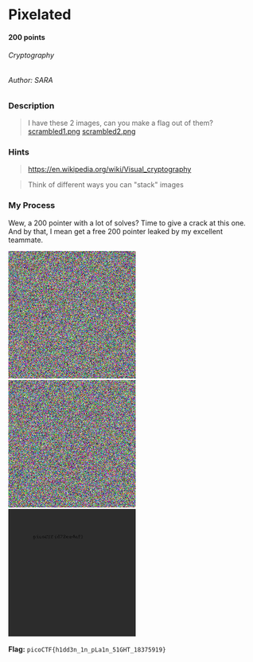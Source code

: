 # Pixelated
#### 200 points
###### Cryptography
###### Author: SARA

### Description
> I have these 2 images, can you make a flag out of them? [scrambled1.png](https://mercury.picoctf.net/static/e8054e22552c6aba591cdf7440eb25e4/scrambled1.png) [scrambled2.png](https://mercury.picoctf.net/static/e8054e22552c6aba591cdf7440eb25e4/scrambled2.png)

### Hints
> https://en.wikipedia.org/wiki/Visual_cryptography

> Think of different ways you can "stack" images

### My Process
Wew, a 200 pointer with a lot of solves? Time to give a crack at this one. And by that, I mean get a free 200 pointer leaked by my excellent teammate.

![Scrambled 1](https://github.com/EmeraldEntities/ctf-writeups/blob/main/picoctf%202021/pixelated/scrambled1.png?raw=true)
![Scrambled 2](https://github.com/EmeraldEntities/ctf-writeups/blob/main/picoctf%202021/pixelated/scrambled2.png?raw=true)
![convc](https://github.com/EmeraldEntities/ctf-writeups/blob/main/picoctf%202021/pixelated/convc.png?raw=true)


**Flag:** `picoCTF{h1dd3n_1n_pLa1n_51GHT_18375919}`
